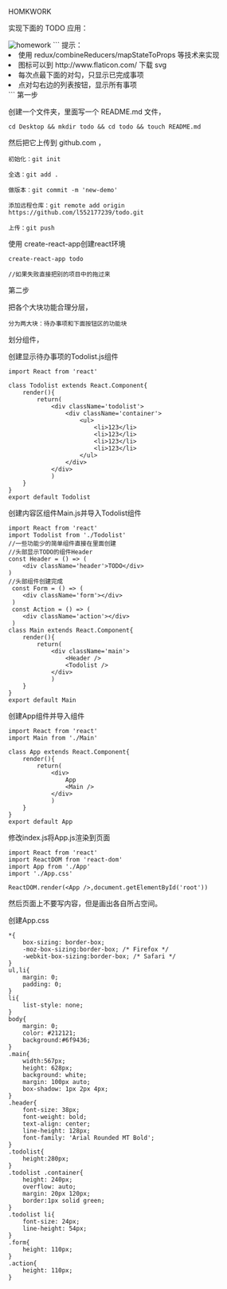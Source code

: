 HOMKWORK  

实现下面的 TODO 应用：

<img src='http://digicity-1253322599.costj.myqcloud.com/todo.png' alt="homework">
```
提示：
	<li>使用 redux/combineReducers/mapStateToProps 等技术来实现</li>
	<li>图标可以到 http://www.flaticon.com/ 下载 svg</li>
	<li>每次点最下面的对勾，只显示已完成事项</li>
	<li>点对勾右边的列表按钮，显示所有事项</li>
```
第一步

创建一个文件夹，里面写一个 README.md 文件，

```
cd Desktop && mkdir todo && cd todo && touch README.md
```

然后把它上传到 github.com ，

	初始化：git init  

	全选：git add .

	做版本：git commit -m 'new-demo'

	添加远程仓库：git remote add origin https://github.com/l552177239/todo.git

	上传：git push

使用 create-react-app创建react环境
	
	create-react-app todo

	//如果失败直接把别的项目中的拖过来

第二步

把各个大块功能合理分层，

	分为两大块：待办事项和下面按钮区的功能块

划分组件，

创建显示待办事项的Todolist.js组件
```
import React from 'react'

class Todolist extends React.Component{
	render(){
		return(
			<div className='todolist'>
				<div className='container'>
					<ul>
						<li>123</li>
						<li>123</li>
						<li>123</li>
						<li>123</li>
					</ul>
				</div>
			</div>
			)
	}
}
export default Todolist
```

创建内容区组件Main.js并导入Todolist组件
```
import React from 'react'
import Todolist from './Todolist'
//一些功能少的简单组件直接在里面创建
//头部显示TODO的组件Header
const Header = () => (
	<div className='header'>TODO</div>
)
//头部组件创建完成
 const Form = () => (
 	<div className='form'></div>
 )
 const Action = () => (
 	<div className='action'></div>
 )
class Main extends React.Component{
	render(){
		return(
			<div className='main'>
				<Header />
				<Todolist />
			</div>
			)
	}
}
export default Main
```

创建App组件并导入组件
```
import React from 'react'
import Main from './Main'

class App extends React.Component{
	render(){
		return(
			<div>
				App
				<Main />
			</div>
			)
	}
}
export default App
```
修改index.js将App.js渲染到页面
```
import React from 'react'
import ReactDOM from 'react-dom'
import App from './App'
import './App.css'

ReactDOM.render(<App />,document.getElementById('root'))
```
然后页面上不要写内容，但是画出各自所占空间。

创建App.css
```
*{
	box-sizing: border-box;
	-moz-box-sizing:border-box; /* Firefox */
	-webkit-box-sizing:border-box; /* Safari */
}
ul,li{
	margin: 0;
	padding: 0;
}
li{
	list-style: none;
}
body{
	margin: 0;
	color: #212121;	
	background:#6f9436;
}
.main{
	width:567px;
	height: 628px;
	background: white;
	margin: 100px auto;
	box-shadow: 1px 2px 4px;
}
.header{
	font-size: 38px;
	font-weight: bold;
	text-align: center;
	line-height: 128px;
	font-family: 'Arial Rounded MT Bold';
}
.todolist{
	height:280px;
}
.todolist .container{
	height: 240px;
	overflow: auto;
	margin: 20px 120px;
	border:1px solid green;
}
.todolist li{
	font-size: 24px;
	line-height: 54px;	
}
.form{
	height: 110px;
}
.action{
	height: 110px;
}
```